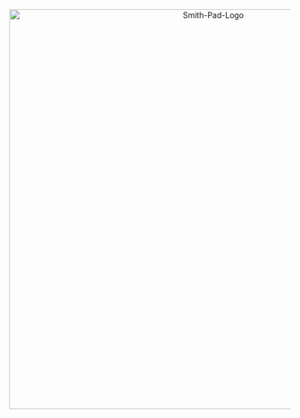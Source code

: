<center> <img width="715" alt="Smith-Pad-Logo" src="https://github.com/user-attachments/assets/af7e83ec-0dd3-4e64-bf14-04baa981b4d7" /> </center>
